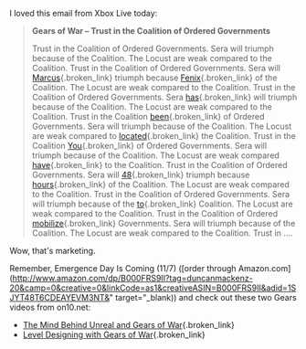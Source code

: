 I loved this email from Xbox Live today:

> **Gears of War &#8211; Trust in the Coalition of Ordered Governments**
>
> Trust in the Coalition of Ordered Governments. Sera will triumph because of the Coalition. The Locust are weak compared to the Coalition. Trust in the Coalition of Ordered Governments. Sera will [Marcus](http://communications3.msn.com/Key=39155.DRfs.C.DZ.FqZWm){.broken_link} triumph because [Fenix](http://communications3.msn.com/Key=39155.DRfs.C.DZ.FqZWm){.broken_link} of the Coalition. The Locust are weak compared to the Coalition. Trust in the Coalition of Ordered Governments. Sera [has](http://communications3.msn.com/Key=39155.DRfs.C.DZ.FqZWm){.broken_link} will triumph because of the Coalition. The Locust are weak compared to the Coalition. Trust in the Coalition [been](http://communications3.msn.com/Key=39155.DRfs.C.DZ.FqZWm){.broken_link} of Ordered Governments. Sera will triumph because of the Coalition. The Locust are weak compared to [located](http://communications3.msn.com/Key=39155.DRfs.C.DZ.FqZWm){.broken_link} the Coalition. Trust in the Coalition [You](http://communications3.msn.com/Key=39155.DRfs.C.DZ.FqZWm){.broken_link} of Ordered Governments. Sera will triumph because of the Coalition. The Locust are weak compared [have](http://communications3.msn.com/Key=39155.DRfs.C.DZ.FqZWm){.broken_link} to the Coalition. Trust in the Coalition of Ordered Governments. Sera will [48](http://communications3.msn.com/Key=39155.DRfs.C.DZ.FqZWm){.broken_link} triumph because [hours](http://communications3.msn.com/Key=39155.DRfs.C.DZ.FqZWm){.broken_link} of the Coalition. The Locust are weak compared to the Coalition. Trust in the Coalition of Ordered Governments. Sera will triumph because of the [to](http://communications3.msn.com/Key=39155.DRfs.C.DZ.FqZWm){.broken_link} Coalition. The Locust are weak compared to the Coalition. Trust in the Coalition of Ordered [mobilize](http://communications3.msn.com/Key=39155.DRfs.C.DZ.FqZWm){.broken_link} Governments. Sera will triumph because of the Coalition. The Locust are weak compared to the Coalition. Trust in ....

Wow, that's marketing.

Remember, Emergence Day Is Coming (11/7) ([order through Amazon.com](http://www.amazon.com/dp/B000FRS9II?tag=duncanmackenz-20&camp=0&creative=0&linkCode=as1&creativeASIN=B000FRS9II&adid=1SJYT48T6CDEAYEVM3NT&" target="_blank)) and check out these two Gears videos from on10.net:

  * [The Mind Behind Unreal and Gears of War](http://on10.net/Blogs/tina/3438/){.broken_link}
  * [Level Designing with Gears of War](http://on10.net/Blogs/tina/3662/){.broken_link}